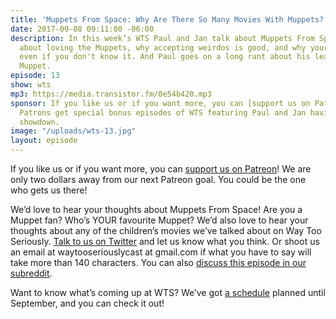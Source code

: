 ```yaml
---
title: 'Muppets From Space: Why Are There So Many Movies With Muppets?'
date: 2017-09-08 09:11:00 -06:00
description: In this week’s WTS Paul and Jan talk about Muppets From Space! We talk
  about loving the Muppets, why accepting weirdos is good, and why your story matters
  even if you don't know it. And Paul goes on a long rant about his least favourite
  Muppet.
episode: 13
show: wts
mp3: https://media.transistor.fm/0e54b420.mp3
sponsor: If you like us or if you want more, you can [support us on Patreon](https://www.patreon.com/clockworkscast)!
  Patrons get special bonus episodes of WTS featuring Paul and Jan having a trivia
  showdown.
image: "/uploads/wts-13.jpg"
layout: episode
---
```


If you like us or if you want more, you can [support us on Patreon](https://www.patreon.com/clockworkscast)! We are only two dollars away from our next Patreon goal. You could be the one who gets us there!

We’d love to hear your thoughts about Muppets From Space! Are you a Muppet fan? Who’s YOUR favourite Muppet? We’d also love to hear your thoughts about any of the children’s movies we’ve talked about on Way Too Seriously. [Talk to us on Twitter](http://www.twitter.com/wtscast) and let us know what you think. Or shoot us an email at waytooseriouslycast at gmail.com if what you have to say will take more than 140 characters. You can also [discuss this episode in our subreddit](https://www.reddit.com/r/Goodstuff_fm/).

Want to know what’s coming up at WTS? We’ve got [a schedule](https://docs.google.com/document/d/1f6fvTgbzQOCUD_potL6mWClmSC3D2cOBgKz36OwSC68/edit?usp=sharing) planned until September, and you can check it out!
